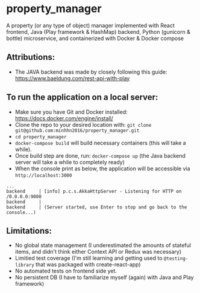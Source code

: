 # property_manager
A property (or any type of object) manager implemented with React frontend, Java (Play framework &amp; HashMap) backend, Python (gunicorn &amp; bottle) microservice, and containerized with Docker &amp; Docker compose

## Attributions:
- The JAVA backend was made by closely following this guide: https://www.baeldung.com/rest-api-with-play

## To run the application on a local server:
- Make sure you have Git and Docker installed: https://docs.docker.com/engine/install/
- Clone the repo to your desired location with: `git clone git@github.com:minhhn2016/property_manager.git`
- `cd property_manager`
- `docker-compose build` will build necessary containers (this will take a while).
- Once build step are done, run: `docker-compose up` (the Java backend server will take a while to completely ready)
- When the console print as below, the application will be accessible via `http://localhost:3000`
```
...
backend     | [info] p.c.s.AkkaHttpServer - Listening for HTTP on /0.0.0.0:9000
backend     | 
backend     | (Server started, use Enter to stop and go back to the console...)
```

## Limitations:
- No global state management (I underestimated the amounts of stateful items, and didn't think either Context API or Redux was necessary)
- Limitied test coverage (I'm still learning and getting used to `@testing-library` that was packaged with create-react-app)
- No automated tests on frontend side yet.
- No persistent DB (I have to familiarize myself (again) with Java and Play framework)
